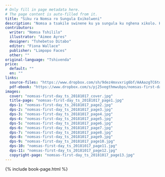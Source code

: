 ```yaml
---
# Only fill in page metadata here.
# The page content is auto-filled from it.
title: "Siku ra Nomsa ro Sungula Exikolweni"
description: "Nomsa a tsakile swinene ku ya sungula ku nghena xikolo. Kambe a hlangana na Norman, laha a nga kuma dyodzo ya yena yo sungula a nga swi ehleketanga."
contributors:
  writer: "Nomsa Tshililo"
  illustrator: "Aimee Ayres"
  designer: "Tshebetso Ditabo"
  editor: "Fiona Wallace"
  publisher: "Limpopo Faces"
  other: ""
original-language: "Tshivenda"
price:
  default: ""
  en: ""
links:
  source-files: "https://www.dropbox.com/sh/9dez4mxvxrig6bf/AAAazgTC6td7nH27TsaZh81La?dl=0"
  pdf-ebook: "https://www.dropbox.com/s/pj25vegthmwubps/nomsas-first-day_ts_20181017.pdf?dl=0"
images:
  cover: "nomsas-first-day_ts_20181017_cover.jpg"
  title-page: "nomsas-first-day_ts_20181017_page1.jpg"
  dps-1: "nomsas-first-day_ts_20181017_page2.jpg"
  dps-2: "nomsas-first-day_ts_20181017_page3.jpg"
  dps-3: "nomsas-first-day_ts_20181017_page4.jpg"
  dps-4: "nomsas-first-day_ts_20181017_page5.jpg"
  dps-5: "nomsas-first-day_ts_20181017_page6.jpg"
  dps-6: "nomsas-first-day_ts_20181017_page7.jpg"
  dps-7: "nomsas-first-day_ts_20181017_page8.jpg"
  dps-8: "nomsas-first-day_ts_20181017_page9.jpg"
  dps-9: "nomsas-first-day_ts_20181017_page10.jpg"
  dps-10: "nomsas-first-day_ts_20181017_page11.jpg"
  dps-11: "nomsas-first-day_ts_20181017_page12.jpg"
  copyright-page: "nomsas-first-day_ts_20181017_page13.jpg"
---
```


{% include book-page.html %}

